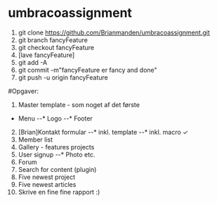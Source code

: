 # umbracoassignment

1. git clone https://github.com/Brianmanden/umbracoassignment.git
2. git branch fancyFeature
3. git checkout fancyFeature
4. [lave fancyFeature]
5. git add -A
6. git commit -m"fancyFeature er fancy and done"
7. git push -u origin fancyFeature

#Opgaver:
  1. Master template - som noget af det første
  * Menu
  --* Logo
  --* Footer
  2. [Brian]Kontakt formular
  --* inkl. template
  --* inkl. macro ✓
  3. Member list
  4. Gallery  - features projects
  5. User signup
  --* Photo etc.
  6. Forum
  7. Search for content (plugin)
  8. Five newest project
  9. Five newest articles
  10. Skrive en fine fine rapport :)
  



